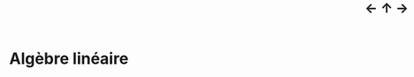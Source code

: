<script src="https://polyfill.io/v3/polyfill.min.js?features=es6"></script>
<script id="MathJax-script" async
src="https://cdn.jsdelivr.net/npm/mathjax@3/es5/tex-mml-chtml.js"></script>
<div style="position: fixed; right:10px; top: 0px; font-weight: bold;
            font-size: x-large;">
  <a href="Eqdiff.html" style="text-decoration: none;">←</a>
  <a href="../Maths.html" style="text-decoration: none;">↑</a>
  <a href="Multivar.html" style="text-decoration: none;">→</a>
</div>

# Algèbre linéaire

